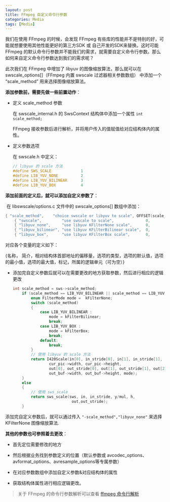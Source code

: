 ```yaml
---
layout: post
title: FFmpeg 自定义命令行参数
categories: Media
tags: [Media]
---
```

我们在使用 FFmpeg 的时候，会发现 FFmpeg 有些库的性能并不是特别的好，可能就想要使用其他性能更好的第三方SDK 或 自己开发的SDK来替换。这时可能 FFmpeg 的默认命令行参数并不能我们的需求，就需要自定义命令行参数。那么如何来自定义命令行参数达到我们的需求呢？

此次我们在 FFmpeg 中增加了 libyuv 的图像缩放算法，那么就可以在 swscale_options[]（FFmpeg 内置 swscale 过滤器相关参数数组） 中添加一个 “scale_method” 用来选择图像缩放算法。

**添加参数前，需要先做一些前置动作**：

* 定义 scale_method 参数

  在 swscale_internal.h 的 SwsContext 结构体中添加一个属性 `int scale_method;`

  FFmpeg 接收参数后进行解析，并将用户传入的值赋值给对应结构体内的属性。

* 定义参数选项

  在 swscale.h 中定义：

  ```c
  // libyuv 的 scale 方法
  #define SWS_SCALE             1
  #define LIB_YUV_NONE          2
  #define LIB_YUV_BILINEAR      3
  #define LIB_YUV_BOX           4
  ```

**添加前面的定义后，就可以添加自定义参数了**：

​    在 libswscale/options.c 文件中的 swscale_options[] 数组中添加：

```c
{ "scale_method",    "choice swscale or libyuv to scale", OFFSET(scale_method), AV_OPT_TYPE_FLAGS,  { .i64 = SWS_SCALE          },  1,       2,              VE, "scale_method"},
    { "swscale",         "use swscale to scale",              0,                    AV_OPT_TYPE_CONST,  { .i64 = SWS_SCALE          },  INT_MIN, INT_MAX,        VE, "scale_method"},
    { "libyuv_none",     "use libyuv KFilterNone scale",      0,                    AV_OPT_TYPE_CONST,  { .i64 = LIB_YUV_NONE       },  INT_MIN, INT_MAX,        VE, "scale_method" },
    { "libyuv_bilinear", "use libyuv KFilterBilinear scale",  0,                    AV_OPT_TYPE_CONST,  { .i64 = LIB_YUV_BILINEAR   },  INT_MIN, INT_MAX,        VE, "scale_method" },
    { "libyuv_box",      "use libyuv KFilterBox scale",       0,                    AV_OPT_TYPE_CONST,  { .i64 = LIB_YUV_BOX        },  INT_MIN, INT_MAX,        VE, "scale_method" },

```

对应各个变量的定义如下：

{名称， 简介，相对结构体首部地址的偏移量，选项的类型，选项的默认值，选项的最小值，选项的最大值，标记，所属的逻辑单元（可为空）}

* 添加完自定义参数后就可以在需要更改的地方获取参数，然后进行相应的逻辑更改

  ```c
  int scale_method = sws->scale_method;
      if (scale_method == LIB_YUV_BILINEAR || scale_method == LIB_YUV_BOX || scale_method == LIB_YUV_NONE) {
          enum FilterMode mode =  kFilterNone;
          switch (scale_method)
          {
              case LIB_YUV_BILINEAR :
                  mode = kFilterBilinear;
                  break;
              case LIB_YUV_BOX :
                  mode = kFilterBox;
                  break;
              default:
                  break;
          }
          // 使用 libyuv 的 scale 方法
          return I420Scale(in[0], in_stride[0], in[1], in_stride[1], in[2], in_stride[2], 
                  cur_pic->width, cur_pic->height, 
                  out[0], out_stride[0], out[1], out_stride[1], out[2], out_stride[2], 
                  out_buf->width, out_buf->height, mode);
      } 
      else
      {
          // 使用 sws_scale
          return sws_scale(sws, in, in_stride, y/mul, h,
                            out,out_stride);
      }
  ```


添加完自定义参数后，就可以通过传入 `"-scale_method","libyuv_none"` 来选择 KFilterNone 图像缩放算法.

**其他的参数也可参照着去更改**：

* 首先定位需要修改的地方

* 然后根据业务找到参数定义的位置（默认参数或 avcodec_options、avformat_options、avresample_options等专属参数）

* 在对应参数数组中添加自定义参数&对应结构体的属性

* 获取结构体属性进行相应逻辑更改。


> 关于 FFmpeg 的命令行参数解析可以查看 [ffmpeg 命令行解析](https://georgech2.github.io/architecture/2021/08/18/ffmpeg_parse_options.html)